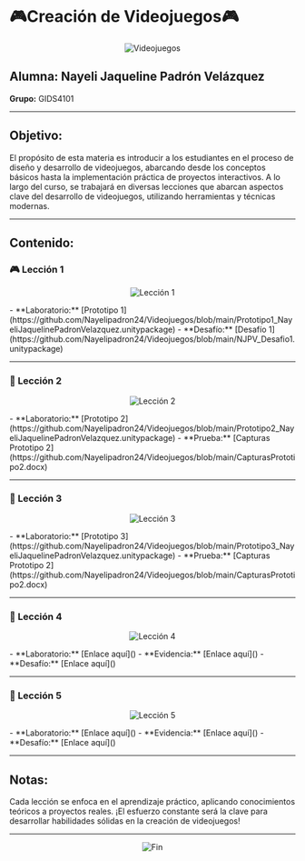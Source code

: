 # 🎮Creación de Videojuegos🎮

<p align="center">
  <img src="https://media.giphy.com/media/KzJkzjggfGN5Py6nkT/giphy.gif" alt="Videojuegos">
</p>

## Alumna: Nayeli Jaqueline Padrón Velázquez  
**Grupo:** GIDS4101

---

## Objetivo:
El propósito de esta materia es introducir a los estudiantes en el proceso de diseño y desarrollo de videojuegos, abarcando desde los conceptos básicos hasta la implementación práctica de proyectos interactivos. A lo largo del curso, se trabajará en diversas lecciones que abarcan aspectos clave del desarrollo de videojuegos, utilizando herramientas y técnicas modernas.

---

## Contenido:

### 🎮 Lección 1
<p align="center">
  <img src="https://media.giphy.com/media/l3q2YjbTHptt17P0c/giphy.gif" alt="Lección 1">
</p>
- **Laboratorio:** [Prototipo 1](https://github.com/Nayelipadron24/Videojuegos/blob/main/Prototipo1_NayeliJaquelinePadronVelazquez.unitypackage)  
- **Desafío:** [Desafío 1](https://github.com/Nayelipadron24/Videojuegos/blob/main/NJPV_Desafio1.unitypackage)

---

### 🌟 Lección 2
<p align="center">
  <img src="https://media.giphy.com/media/3ov9kbuQg8ay8hXHEI/giphy.gif" alt="Lección 2">
</p>
- **Laboratorio:** [Prototipo 2](https://github.com/Nayelipadron24/Videojuegos/blob/main/Prototipo2_NayeliJaquelinePadronVelazquez.unitypackage)  
- **Prueba:** [Capturas Prototipo 2](https://github.com/Nayelipadron24/Videojuegos/blob/main/CapturasPrototipo2.docx)

---

### 🤖 Lección 3
<p align="center">
  <img src="https://media.giphy.com/media/3o7TKtdBhqaZ3nNgcg/giphy.gif" alt="Lección 3">
</p>
- **Laboratorio:** [Prototipo 3](https://github.com/Nayelipadron24/Videojuegos/blob/main/Prototipo3_NayeliJaquelinePadronVelazquez.unitypackage)  
- **Prueba:** [Capturas Prototipo 2](https://github.com/Nayelipadron24/Videojuegos/blob/main/CapturasPrototipo2.docx)

---

### 🎨 Lección 4
<p align="center">
  <img src="https://media.giphy.com/media/13HgwGsXF0aiGY/giphy.gif" alt="Lección 4">
</p>
- **Laboratorio:** [Enlace aquí]()  
- **Evidencia:** [Enlace aquí]()  
- **Desafío:** [Enlace aquí]()  

---

### 🚀 Lección 5
<p align="center">
  <img src="https://media.giphy.com/media/l4Ep5OWLeyPoeLxS4/giphy.gif" alt="Lección 5">
</p>
- **Laboratorio:** [Enlace aquí]()  
- **Evidencia:** [Enlace aquí]()  
- **Desafío:** [Enlace aquí]()  

---

## Notas:
Cada lección se enfoca en el aprendizaje práctico, aplicando conocimientos teóricos a proyectos reales. ¡El esfuerzo constante será la clave para desarrollar habilidades sólidas en la creación de videojuegos!

---

<p align="center">
  <img src="https://media.giphy.com/media/5GoVLqeAOo6PK/giphy.gif" alt="Fin">
</p>

